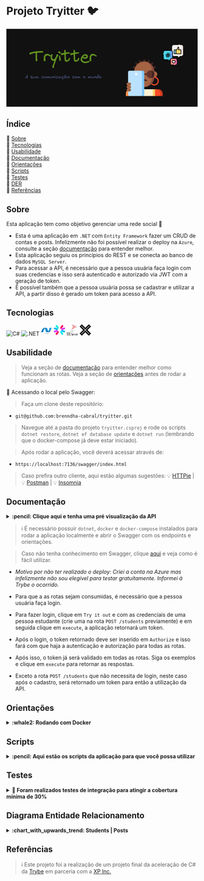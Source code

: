 # Projeto Tryitter :bird:

<div align="center">
   <img src="./public/assets/images/readme-banner.png" alt="" width="1000">
</div>

<h2>Índice</h2>

 :round_pushpin: [Sobre](#sobre)<br />
 :round_pushpin: [Tecnologias](#tecnologias)<br />
 :round_pushpin: [Usabilidade](#usabilidade)<br />
 :round_pushpin: [Documentação](#documentacao)<br />
 :round_pushpin: [Orientações](#orientacoes)<br />
 :round_pushpin: [Scripts](#scripts)<br />
 :round_pushpin: [Testes](#testes)<br />
 :round_pushpin: [DER](#der)<br />
 :round_pushpin: [Referências](#referencias)<br />

<h2 id="sobre">Sobre</h2>

Esta aplicação tem como objetivo gerenciar uma rede social  :iphone:

 - Esta é uma aplicação em `.NET` com `Entity Framework` fazer um CRUD de contas e posts. Infelizmente não foi possível realizar o deploy na `Azure`, consulte a seção [documentação](#documentacao) para entender melhor.
 - Esta aplicação seguiu os princípios do REST e se conecta ao banco de dados `MySQL Server`.
 - Para acessar a API, é necessário que a pessoa usuária faça login com suas credencias e isso será autenticado e autorizado via JWT com a geração de token.
 - É possível também que a pessoa usuária possa se cadastrar e utilizar a API, a partir disso é gerado um token para acesso a API.

<h2 id="tecnologias">Tecnologias</h2>

<div>
  <img title="C#" alt="C#" height="30" width="40" src="https://cdn.jsdelivr.net/gh/devicons/devicon/icons/csharp/csharp-original.svg" />
  <img title=".NET" alt=".NET" height="30" width="40" src="https://cdn.jsdelivr.net/gh/devicons/devicon/icons/dotnetcore/dotnetcore-original.svg" />
  <img title="Entity Framework" alt="Entity Framework" height="30" width="30" src="./public/assets/images/ef.png">
  <img title="JWT" alt="JWT" height="30" width="30" src="./public/assets/images/jwt.png">
  <img title="MySQL Server" alt="Entity Framework" height="30" width="30" src="./public/assets/images/sql-server.png">
  <img title="xUnit" alt="xUnit" height="30" width="30" src="./public/assets/images/xunit.png">
</div>

 <h2 id="usabilidade">Usabilidade</h2>

> Veja a seção de [documentação](#documentacao) para entender melhor como funcionam as rotas.
> Veja a seção de [orientações](#orientacoes) antes de rodar a aplicação.

:round_pushpin: Acessando o local pelo Swagger:

> Faça um clone deste repositório:
- `git@github.com:brenndha-cabral/tryitter.git` 

> Navegue até a pasta do projeto `tryitter.csproj` e rode os scripts `dotnet restore`, `dotnet ef database update` e `dotnet run` (lembrando que o docker-compose já deve estar iniciado).

> Após rodar a aplicação, você deverá acessar através de:
- `https://localhost:7136/swagger/index.html` 

> Caso prefira outro cliente, aqui estão algumas sugestões:
  :bulb: [HTTPie](https://httpie.io/) | :bulb: [Postman](https://www.postman.com/) | :bulb: [Insomnia](https://insomnia.rest/)


<h2 id="documentacao">Documentação</h2>
<details>

<summary id="env"><strong>:pencil: Clique aqui e tenha uma pré visualização da API</strong></summary><br/>

<div align="center">
    <img src="./public/assets/images/swagger.png" alt="Swagger" width="1000">
</div>

</details>

> :information_source: É necessário possuir `dotnet`, `docker` e `docker-compose` instalados para rodar a aplicação localmente e abrir o Swagger com os endpoints e orientações.

> Caso não tenha conhecimento em Swagger, clique [aqui](https://www.youtube.com/watch?v=cOhguRdlr5A) e veja como é fácil utilizar.

 - _Motivo por não ter realizado o deploy: Criei a conta na Azure mas infelizmente não sou elegível para testar gratuitamente. Informei à Trybe o ocorrido._
 
 - Para que a as rotas sejam consumidas, é necessário que a pessoa usuária faça login.

 - Para fazer login, clique em `Try it out` e com as credenciais de uma pessoa estudante (crie uma na rota `POST /students` previamente) e em seguida clique em `execute`, a aplicação retornará um token.

 - Após o login, o token retornado deve ser inserido em `Authorize` e isso fará com que haja a autenticação e autorização para todas as rotas.

 - Após isso, o token já será validado em todas as rotas. Siga os exemplos e clique em `execute` para retornar as respostas.

 - Exceto a rota `POST /students` que não necessita de login, neste caso após o cadastro, será retornado um token para então a utilização da API.

<h2 id="orientacoes">Orientações</h2>

<details>

<summary id="docker"><strong>:whale2: Rodando com Docker</strong></summary>

### 👉 Com Docker

> :information_source: Rode o serviço `db` com o comando `docker-compose up`.

- Esse comando irá inicializar um container chamado `sql_server_db`;

> :information_source: Ao rodar o docker-compose, ele criará uma imagem do banco de dados `MySQL Server`. 

</details>

<h2 id="scripts">Scripts</h2>

<details>

<summary id="env"><strong>:pencil: Aqui estão os scripts da aplicação para que você possa utilizar</strong></summary><br/>

- `dotnet restore`: Irá instalar os pacotes NuGets;

- `dotnet ef database update`: Irá criar o banco de dados localmente;

- `dotnet run`: Irá rodar a aplicação;

- `dotnet test`: Irá rodar todos os testes de integração da aplicação;

> Sinta-se à vontade para ajustar os scripts de acordo com a sua necessidade.
</details>


<h2 id="testes">Testes</h2>

<details>

<summary id="env"><strong>🧪 Foram realizados testes de integração para atingir a cobertura mínima de 30%</strong></summary><br/>

> Foram realizados testes de integração com `xUnit` e `Fluent Assertions`. Não consegui fazer o mock do banco de dados, por isso os testes foram realizados em cima do bando de dados de desenvolvimento.
<div align="center">
    <img src="./public/assets/images/tests-coverage.png" alt="Relatório de cobertura de testes" width="1000">
    <img src="./public/assets/images/tests.png" alt="Relatório de cobertura de testes" width="1000">
</div>

</details>

<h2 id="der">Diagrama Entidade Relacionamento</h2>

<details>

<summary id="env"><strong>:chart_with_upwards_trend: Students | Posts</strong></summary><br/>

  <div align="center">
    <img src="./public/assets/images/der.png" alt="Diagrama Entidade Relacionamento" width="1000">
  </div>

</details>


<h2 id="referencias">Referências</h2>

> :information_source: Este projeto foi a realização de um projeto final da aceleração de C# da [Trybe](https://www.betrybe.com/) em parceria com a [XP Inc.](https://www.linkedin.com/company/xp-inc/)
